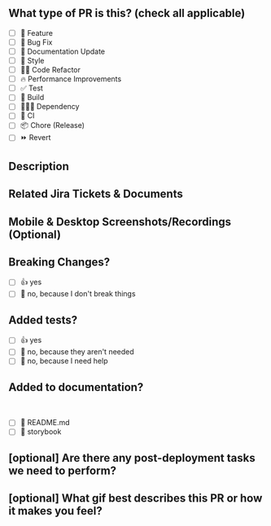 <!--
  For Work In Progress Pull Requests, please use the Draft PR feature,
  see https://github.blog/2019-02-14-introducing-draft-pull-requests/ for further details.
  Before submitting a Pull Request, please ensure you've done the following:
  - 👷‍♀️ Create small PRs. In most cases, this will be possible.
  - ✅ Provide tests for your changes.
  - 📝 Use descriptive commit messages.
  - 📗 Update any related documentation and include any relevant screenshots.
-->

## What type of PR is this? (check all applicable)

- [ ] 🍕 Feature
- [ ] 🐛 Bug Fix
- [ ] 📝 Documentation Update
- [ ] 🎨 Style
- [ ] 🧑‍💻 Code Refactor
- [ ] 🔥 Performance Improvements
- [ ] ✅ Test
- [ ] 🤖 Build
- [ ] 👨🏻‍💻 Dependency
- [ ] 🔁 CI
- [ ] 📦 Chore (Release)
- [ ] ⏩ Revert
  
## Description

<!--
  Please do not leave this blank
  This PR [adds/removes/fixes/replaces] the [feature/bug/etc].
-->

## Related Jira Tickets & Documents

<!-- Please use this format link issue numbers: Fixes #123 -->
  
## Mobile & Desktop Screenshots/Recordings (Optional)

<!-- Visual changes require screenshots -->

## Breaking Changes?

- [ ] 👍 yes
- [ ] 🙋 no, because I don't break things

## Added tests?
  
- [ ] 👍 yes
- [ ] 🙅 no, because they aren't needed
- [ ] 🙋 no, because I need help

## Added to documentation?
  
- [ ] 📜 README.md
- [ ] 📕 storybook

## [optional] Are there any post-deployment tasks we need to perform?

## [optional] What gif best describes this PR or how it makes you feel?

    <!-- note: PRs with deleted sections will be marked invalid -->
